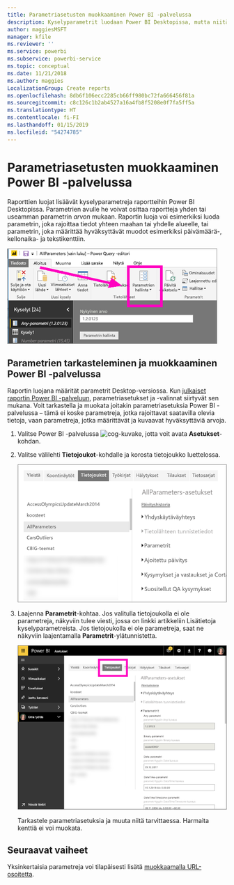 ```yaml
---
title: Parametriasetusten muokkaaminen Power BI -palvelussa
description: Kyselyparametrit luodaan Power BI Desktopissa, mutta niitä voidaan tarkastella ja päivittää Power BI -palvelussa
author: maggiesMSFT
manager: kfile
ms.reviewer: ''
ms.service: powerbi
ms.subservice: powerbi-service
ms.topic: conceptual
ms.date: 11/21/2018
ms.author: maggies
LocalizationGroup: Create reports
ms.openlocfilehash: 8db6f106ecc2285cb66ff980bc72fa666456f81a
ms.sourcegitcommit: c8c126c1b2ab4527a16a4fb8f5208e0f7fa5ff5a
ms.translationtype: HT
ms.contentlocale: fi-FI
ms.lasthandoff: 01/15/2019
ms.locfileid: "54274785"
---
```

# <a name="edit-parameter-settings-in-the-power-bi-service"></a>Parametriasetusten muokkaaminen Power BI -palvelussa
Raporttien luojat lisäävät kyselyparametreja raportteihin Power BI Desktopissa. Parametrien avulle he voivat osittaa raportteja yhden tai useamman parametrin *arvon* mukaan. Raportin luoja voi esimerkiksi luoda parametrin, joka rajoittaa tiedot yhteen maahan tai yhdelle alueelle, tai parametrin, joka määrittää hyväksyttävät muodot esimerkiksi päivämäärä-, kellonaika- ja tekstikenttiin.

![Aloitus-välilehti, joka näyttää Hallitse parametreja -vaihtoehdon Desktopissa](media/service-parameters/power-bi-manage-parameters.png)

## <a name="review-and-edit-parameters-in-power-bi-service"></a>Parametrien tarkasteleminen ja muokkaaminen Power BI -palvelussa

Raportin luojana määrität parametrit Desktop-versiossa. Kun [julkaiset raportin Power BI -palveluun](desktop-upload-desktop-files.md), parametriasetukset ja -valinnat siirtyvät sen mukana. Voit tarkastella ja muokata joitakin parametriasetuksia Power BI -palvelussa – tämä ei koske parametreja, jotka rajoittavat saatavilla olevia tietoja, vaan parametreja, jotka määrittävät ja kuvaavat hyväksyttäviä arvoja.

1. Valitse Power BI -palvelussa ![cog-kuvake](media/service-parameters/power-bi-cog.png), jotta voit avata **Asetukset**-kohdan.

2. Valitse välilehti **Tietojoukot**-kohdalle ja korosta tietojoukko luettelossa. 
    
    ![Asetukset-ikkuna, jossa Tietojoukko-välilehti on valittuna](media/service-parameters/power-bi-select-dataset2.png)

3. Laajenna **Parametrit**-kohtaa.  Jos valitulla tietojoukolla ei ole parametreja, näkyviin tulee viesti, jossa on linkki artikkeliin Lisätietoja kyselyparametreista. Jos tietojoukolla ei ole parametreja, saat ne näkyviin laajentamalla **Parametrit**-ylätunnistetta. 

    ![Asetukset-ikkuna, jossa Parametrit-ylätunniste on laajennettu](media/service-parameters/power-bi-settings.png)

    Tarkastele parametriasetuksia ja muuta niitä tarvittaessa. Harmaita kenttiä ei voi muokata. 


## <a name="next-steps"></a>Seuraavat vaiheet
Yksinkertaisia parametreja voi tilapäisesti lisätä [muokkaamalla URL-osoitetta](service-url-filters.md).